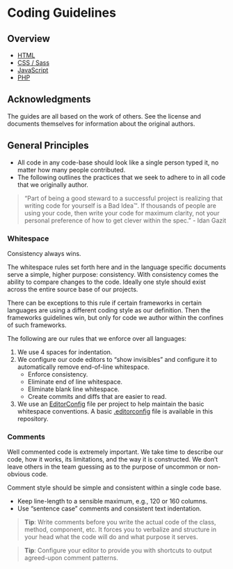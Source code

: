 # Coding Guidelines

## Overview

- [HTML](./html)
- [CSS / Sass](./css)
- [JavaScript](./js)
- [PHP](./php)

## Acknowledgments

The guides are all based on the work of others. See the license and documents themselves for information about the
original authors.

## General Principles

- All code in any code-base should look like a single person typed it, no matter how many people contributed.
- The following outlines the practices that we seek to adhere to in all code that we originally author.

> “Part of being a good steward to a successful project is realizing that writing code for yourself is a Bad Idea™.
> If thousands of people are using your code, then write your code for maximum clarity, not your personal preference
> of how to get clever within the spec.” - Idan Gazit

### Whitespace

Consistency always wins.

The whitespace rules set forth here and in the language specific documents serve a simple, higher purpose: consistency.
With consistency comes the ability to compare changes to the code. Ideally one style should exist across the entire
source base of our projects.

There can be exceptions to this rule if certain frameworks in certain languages are using a different coding style as
our definition. Then the frameworks guidelines win, but only for code we author within the confines of such frameworks.

The following are our rules that we enforce over all languages:

1. We use 4 spaces for indentation.
1. We configure our code editors to “show invisibles” and configure it to automatically remove end-of-line whitespace.
    - Enforce consistency.
    - Eliminate end of line whitespace.
    - Eliminate blank line whitespace.
    - Create commits and diffs that are easier to read.
1. We use an [EditorConfig](http://editorconfig.org/) file per project to help maintain the basic whitespace conventions.
   A basic [.editorconfig](.editorconfig) file is available in this repository.

### Comments

Well commented code is extremely important. We take time to describe our code, how it works, its limitations, and the
way it is constructed. We don’t leave others in the team guessing as to the purpose of uncommon or non-obvious code.

Comment style should be simple and consistent within a single code base.

- Keep line-length to a sensible maximum, e.g., 120 or 160 columns.
- Use “sentence case” comments and consistent text indentation.

> **Tip**: Write comments before you write the actual code of the class, method, component, etc. It forces you to verbalize
> and structure in your head what the code will do and what purpose it serves.

> **Tip**: Configure your editor to provide you with shortcuts to output agreed-upon comment patterns.
